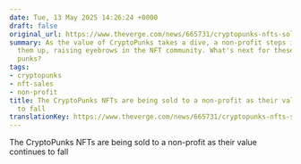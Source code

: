 ```yaml
---
date: Tue, 13 May 2025 14:26:24 +0000
draft: false
original_url: https://www.theverge.com/news/665731/cryptopunks-nfts-sold-to-node-foundation-non-profit
summary: As the value of CryptoPunks takes a dive, a non-profit steps in to scoop
  them up, raising eyebrows in the NFT community. What's next for these pixelated
  punks?
tags:
- cryptopunks
- nft-sales
- non-profit
title: The CryptoPunks NFTs are being sold to a non-profit as their value continues
  to fall
translationKey: https://www.theverge.com/news/665731/cryptopunks-nfts-sold-to-node-foundation-non-profit
---
```


The CryptoPunks NFTs are being sold to a non-profit as their value continues to fall